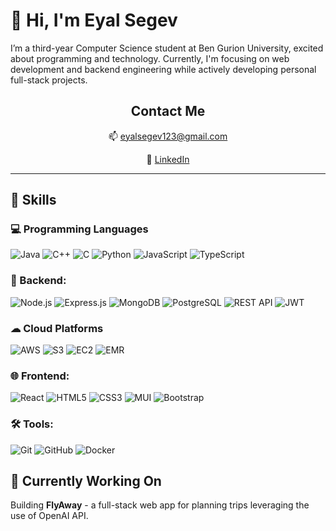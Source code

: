 # 👋 Hi, I'm Eyal Segev

I’m a third-year Computer Science student at Ben Gurion University, excited about programming and technology. Currently, I'm focusing on web development and backend engineering while actively developing personal full-stack projects.

<!-- Contact Information -->
<div align="center">
  <h2>Contact Me</h2>
  <p>📫 <a href="mailto:eyalsegev123@gmail.com">eyalsegev123@gmail.com</a></p>
  <p>💼 <a href="https://www.linkedin.com/in/eyal-segev/">LinkedIn</a></p>
</div>

---

## 🔧 Skills

### 💻 Programming Languages
![Java](https://img.shields.io/badge/Java-ED8B00?style=flat-square&logo=java&logoColor=white&logoSize=30)
![C++](https://img.shields.io/badge/C++-00599C?style=flat-square&logo=c%2B%2B&logoColor=white&logoSize=30)
![C](https://img.shields.io/badge/C-A8B400?style=flat-square&logo=c&logoColor=white&logoSize=30)
![Python](https://img.shields.io/badge/Python-3776AB?style=flat-square&logo=python&logoColor=white&logoSize=30)
![JavaScript](https://img.shields.io/badge/JavaScript-F7DF1E?style=flat-square&logo=javascript&logoColor=black&logoSize=30)
![TypeScript](https://img.shields.io/badge/TypeScript-007ACC?style=flat-square&logo=typescript&logoColor=white&logoSize=30)

### 🚀 Backend:
<p align="left">
  <img src="https://img.shields.io/badge/Node.js-339933?style=flat-square&logo=nodedotjs&logoColor=white&logoSize=30" alt="Node.js"/>
  <img src="https://img.shields.io/badge/Express.js-000000?style=flat-square&logo=express&logoColor=white&logoSize=30" alt="Express.js"/>
  <img src="https://img.shields.io/badge/MongoDB-47A248?style=flat-square&logo=mongodb&logoColor=white&logoSize=30" alt="MongoDB"/>
  <img src="https://img.shields.io/badge/PostgreSQL-4169E1?style=flat-square&logo=postgresql&logoColor=white&logoSize=30" alt="PostgreSQL"/>
  <img src="https://img.shields.io/badge/REST-02569B?style=flat-square&logo=restapi&logoColor=white&logoSize=30" alt="REST API"/>
  <img src="https://img.shields.io/badge/JWT-000000?style=flat-square&logo=jsonwebtokens&logoColor=white&logoSize=30" alt="JWT"/>
</p>

### ☁ Cloud Platforms
<p align="left">
  <img src="https://img.shields.io/badge/AWS-FF9900?style=flat-square&logo=amazonaws&logoColor=white&logoSize=30" alt="AWS"/>
  <img src="https://img.shields.io/badge/S3-569A31?style=flat-square&logo=amazons3&logoColor=white&logoSize=30" alt="S3"/> 
  <img src="https://img.shields.io/badge/EC2-FF9900?style=flat-square&logo=amazonec2&logoColor=white&logoSize=30" alt="EC2"/> 
  <img src="https://img.shields.io/badge/EMR-232F3E?style=flat-square&logo=amazonaws&logoColor=white&logoSize=30" alt="EMR"/>
</p>

### 🌐 Frontend:
<p align="left">
  <img src="https://img.shields.io/badge/React-61DAFB?style=flat-square&logo=react&logoColor=black&logoSize=30" alt="React"/>
  <img src="https://img.shields.io/badge/HTML5-E34F26?style=flat-square&logo=html5&logoColor=white&logoSize=30" alt="HTML5"/>
  <img src="https://img.shields.io/badge/CSS3-1572B6?style=flat-square&logo=css3&logoColor=white&logoSize=30" alt="CSS3"/>
  <img src="https://img.shields.io/badge/MUI-007FFF?style=flat-square&logo=mui&logoColor=white&logoSize=30" alt="MUI"/> 
  <img src="https://img.shields.io/badge/Bootstrap-7952B3?style=flat-square&logo=bootstrap&logoColor=white&logoSize=30" alt="Bootstrap"/>
</p>

### 🛠 Tools:
<p align="left">
  <img src="https://img.shields.io/badge/Git-F05032?style=flat-square&logo=git&logoColor=white&logoSize=30" alt="Git"/>
  <img src="https://img.shields.io/badge/GitHub-181717?style=flat-square&logo=github&logoColor=white&logoSize=30" alt="GitHub"/>
  <img src="https://img.shields.io/badge/Docker-2496ED?style=flat-square&logo=docker&logoColor=white&logoSize=30" alt="Docker"/>
</p>


## 🎯 Currently Working On
Building **FlyAway** - a full-stack web app for planning trips leveraging the use of OpenAI API.


